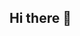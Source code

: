 ## Hi there 👋

<!--
**jaylynn3/jaylynn3** is a ✨ _special_ ✨ repository because its `README.md` (this file) appears on your GitHub profile.

<img width="1366" height="768" alt="Jaylynn Hemmings (1)" src="https://github.com/user-attachments/assets/79634f00-7ad4-4556-84e1-b1e7791fb996" />


- 💬 Ask me about ...
- 📫 jaylynn140707@gmail.com
- https://www.linkedin.com/in/jaylynn-hemmings-840474305/
- ⚡ Fun fact: I love to travel
-->
